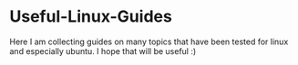 # Useful-Linux-Guides
Here I am collecting guides on many topics that have been tested for linux and especially ubuntu. I hope that will be useful :)
